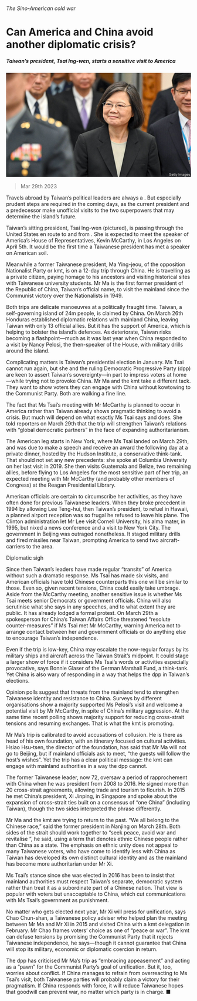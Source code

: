 ###### The Sino-American cold war

# Can America and China avoid another diplomatic crisis? 

##### Taiwan’s president, Tsai Ing-wen, starts a sensitive visit to America 

![image](images/20230401_CNP002.jpg) 

> Mar 29th 2023 

Travels abroad by Taiwan’s political leaders are always a . But especially prudent steps are required in the coming days, as the current president and a predecessor make unofficial visits to the two superpowers that may determine the island’s future. 

Taiwan’s sitting president, Tsai Ing-wen (pictured), is passing through the United States en route to and from . She is expected to meet the speaker of America’s House of Representatives, Kevin McCarthy, in Los Angeles on April 5th. It would be the first time a Taiwanese president has met a speaker on American soil. 

Meanwhile a former Taiwanese president, Ma Ying-jeou, of the opposition Nationalist Party or kmt, is on a 12-day trip through China. He is travelling as a private citizen, paying homage to his ancestors and visiting historical sites with Taiwanese university students. Mr Ma is the first former president of the Republic of China, Taiwan’s official name, to visit the mainland since the Communist victory over the Nationalists in 1949.

Both trips are delicate manoeuvres at a politically fraught time. Taiwan, a self-governing island of 24m people, is claimed by China. On March 26th Honduras established diplomatic relations with mainland China, leaving Taiwan with only 13 official allies. But it has the support of America, which is helping to bolster the island’s defences. As  deteriorate, Taiwan risks becoming a flashpoint—much as it was last year when China responded to a visit by Nancy Pelosi, the then-speaker of the House, with military drills around the island.

Complicating matters is Taiwan’s presidential election in January. Ms Tsai cannot run again, but she and the ruling Democratic Progressive Party (dpp) are keen to assert Taiwan’s sovereignty—in part to impress voters at home—while trying not to provoke China. Mr Ma and the kmt take a different tack. They want to show voters they can engage with China without kowtowing to the Communist Party. Both are walking a fine line.

The fact that Ms Tsai’s meeting with Mr McCarthy is planned to occur in America rather than Taiwan already shows pragmatic thinking to avoid a crisis. But much will depend on what exactly Ms Tsai says and does. She told reporters on March 29th that the trip will strengthen Taiwan’s relations with “global democratic partners” in the face of expanding authoritarianism. 

The American leg starts in New York, where Ms Tsai landed on March 29th, and was due to make a speech and receive an award the following day at a private dinner, hosted by the Hudson Institute, a conservative think-tank. That should not set any new precedents: she spoke at Columbia University on her last visit in 2019. She then visits Guatemala and Belize, two remaining allies, before flying to Los Angeles for the most sensitive part of her trip, an expected meeting with Mr McCarthy (and probably other members of Congress) at the Reagan Presidential Library. 

American officials are certain to circumscribe her activities, as they have often done for previous Taiwanese leaders. When they broke precedent in 1994 by allowing Lee Teng-hui, then Taiwan’s president, to refuel in Hawaii, a planned airport reception was so frugal he refused to leave his plane. The Clinton administration let Mr Lee visit Cornell University, his alma mater, in 1995, but nixed a news conference and a visit to New York City. The government in Beijing was outraged nonetheless. It staged military drills and fired missiles near Taiwan, prompting America to send two aircraft-carriers to the area. 

Diplomatic sigh

Since then Taiwan’s leaders have made regular “transits” of America without such a dramatic response. Ms Tsai has made six visits, and American officials have told Chinese counterparts this one will be similar to those. Even so, given recent tensions, China could easily take umbrage. Aside from the McCarthy meeting, another sensitive issue is whether Ms Tsai meets senior Democrats or government officials. China will also scrutinise what she says in any speeches, and to what extent they are public. It has already lodged a formal protest. On March 29th a spokesperson for China’s Taiwan Affairs Office threatened “resolute counter-measures” if Ms Tsai met Mr McCarthy, warning America not to arrange contact between her and government officials or do anything else to encourage Taiwan’s independence.

Even if the trip is low-key, China may escalate the now-regular forays by its military ships and aircraft across the Taiwan Strait’s midpoint. It could stage a larger show of force if it considers Ms Tsai’s words or activities especially provocative, says Bonnie Glaser of the German Marshall Fund, a think-tank. Yet China is also wary of responding in a way that helps the dpp in Taiwan’s elections.

Opinion polls suggest that threats from the mainland tend to strengthen Taiwanese identity and resistance to China. Surveys by different organisations show a majority supported Ms Pelosi’s visit and welcome a potential visit by Mr McCarthy, in spite of China’s military aggression. At the same time recent polling shows majority support for reducing cross-strait tensions and resuming exchanges. That is what the kmt is promoting.

Mr Ma’s trip is calibrated to avoid accusations of collusion. He is there as head of his own foundation, with an itinerary focused on cultural activities. Hsiao Hsu-tsen, the director of the foundation, has said that Mr Ma will not go to Beijing, but if mainland officials ask to meet, “the guests will follow the host’s wishes”. Yet the trip has a clear political message: the kmt can engage with mainland authorities in a way the dpp cannot. 

The former Taiwanese leader, now 72, oversaw a period of rapprochement with China when he was president from 2008 to 2016. He signed more than 20 cross-strait agreements, allowing trade and tourism to flourish. In 2015 he met China’s president, Xi Jinping, in Singapore and spoke about the expansion of cross-strait ties built on a consensus of “one China” (including Taiwan), though the two sides interpreted the phrase differently.

Mr Ma and the kmt are trying to return to the past. “We all belong to the Chinese race,” said the former president in Nanjing on March 28th. Both sides of the strait should work together to “seek peace, avoid war and revitalise ”, he said, using a term that denotes ethnic Chinese people rather than China as a state. The emphasis on ethnic unity does not appeal to many Taiwanese voters, who have come to identify less with China as Taiwan has developed its own distinct cultural identity and as the mainland has become more authoritarian under Mr Xi. 

Ms Tsai’s stance since she was elected in 2016 has been to insist that mainland authorities must respect Taiwan’s separate, democratic system rather than treat it as a subordinate part of a Chinese nation. That view is popular with voters but unacceptable to China, which cut communications with Ms Tsai’s government as punishment.

No matter who gets elected next year, Mr Xi will press for unification, says Chao Chun-shan, a Taiwanese policy adviser who helped plan the meeting between Mr Ma and Mr Xi in 2015 and visited China with a kmt delegation in February. Mr Chao frames voters’ choice as one of “peace or war”. The kmt can defuse tensions by promising the Communist Party that it rejects Taiwanese independence, he says—though it cannot guarantee that China will stop its military, economic or diplomatic coercion in return.

The dpp has criticised Mr Ma’s trip as “embracing appeasement” and acting as a “pawn” for the Communist Party’s goal of unification. But it, too, worries about conflict. If China manages to refrain from overreacting to Ms Tsai’s visit, both Taiwanese parties will probably claim a victory for their pragmatism. If China responds with force, it will reduce Taiwanese hopes that goodwill can prevent war, no matter which party is in charge. ■


